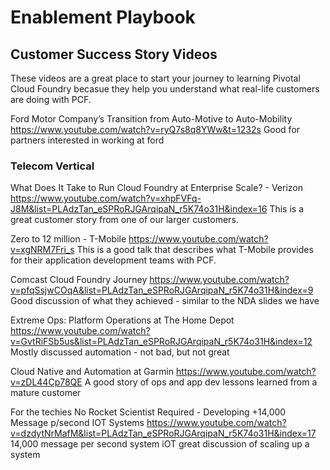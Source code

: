 # Enablement Playbook
## Customer Success Story Videos
These videos are a great place to start your journey to learning Pivotal Cloud Foundry becasue they help you understand what real-life customers are doing with PCF.

Ford Motor Company’s Transition from Auto-Motive to Auto-Mobility
https://www.youtube.com/watch?v=ryQ7s8q8YWw&t=1232s
Good for partners interested in working at ford

### Telecom Vertical
What Does It Take to Run Cloud Foundry at Enterprise Scale? - Verizon
https://www.youtube.com/watch?v=xhpFVFq-J8M&list=PLAdzTan_eSPRoRJGArqipaN_r5K74o31H&index=16
This is a great customer story from one of our larger customers.

Zero to 12 million - T-Mobile
https://www.youtube.com/watch?v=xgNRM7Fri_s
This is a good talk that describes what T-Mobile provides for their application development teams with PCF.

Comcast Cloud Foundry Journey
https://www.youtube.com/watch?v=pfqSsjwCOqA&list=PLAdzTan_eSPRoRJGArqipaN_r5K74o31H&index=9
Good discussion of what they achieved - similar to the NDA slides we have

Extreme Ops: Platform Operations at The Home Depot
https://www.youtube.com/watch?v=GvtRiFSb5us&list=PLAdzTan_eSPRoRJGArqipaN_r5K74o31H&index=12
Mostly discussed automation - not bad, but not great



Cloud Native and Automation at Garmin
https://www.youtube.com/watch?v=zDL44Cp78QE
A good story of ops and app dev lessons learned from a mature customer


For the techies
No Rocket Scientist Required - Developing +14,000 Message p/second IOT Systems
https://www.youtube.com/watch?v=dzdytNrMafM&list=PLAdzTan_eSPRoRJGArqipaN_r5K74o31H&index=17
14,000 message per second system iOT
 great discussion of scaling up a system



